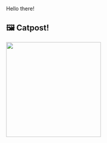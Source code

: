 Hello there!



## 🖼️ Catpost!

<sub>
    <img src="https://cdn2.thecatapi.com/images/Ju56UAj4q.png" height="256">
</sub>

